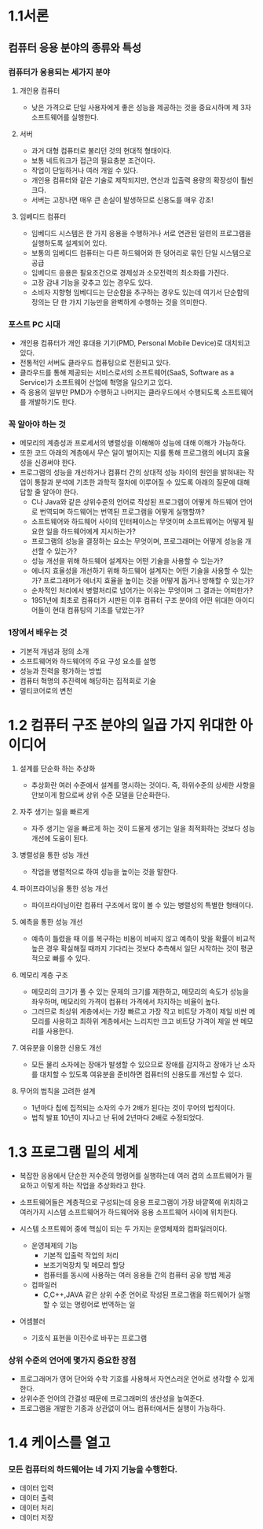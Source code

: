 # 1.1서론

## 컴퓨터 응용 분야의 종류와 특성

### 컴퓨터가 응용되는 세가지 분야

   1. 개인용 컴퓨터
      - 낮은 가격으로 단일 사용자에게 좋은 성능을 제공하는 것을 중요시하며 제 3자 소프트웨어를 실행한다.
      
      
   2. 서버
      - 과거 대형 컴퓨터로 불리던 것의 현대적 형태이다.
      - 보통 네트워크가 접근의 필요충분 조건이다.
      - 작업이 단일하거나 여러 개일 수 있다.
      - 개인용 컴퓨터와 같은 기술로 제작되지만, 연산과 입출력 용량의 확장성이 훨씬 크다.
      - 서버는 고장나면 매우 큰 손실이 발생하므로 신용도를 매우 강조!
      
      
   3. 임베디드 컴퓨터
      - 임베디드 시스템은 한 가지 응용을 수행하거나 서로 연관된 일련의 프로그램을 실행하도록 설계되어 있다.
      - 보통의 임베디드 컴퓨터는 다른 하드웨어와 한 덩어리로 묶인 단일 시스템으로 공급
      - 임베디드 응용은 필요조건으로 경제성과 소모전력의 최소화를 가진다.
      - 고장 감내 기능을 갖추고 있는 경우도 있다.
      - 소비자 지향형 임베디드는 단순함을 추구하는 경우도 있는데 여기서 단순함의 정의는 단 한 가지 기능만을 완벽하게 수행하는 것을 의미한다.

### 포스트 PC 시대
+ 개인용 컴퓨터가 개인 휴대용 기기(PMD, Personal Mobile Device)로 대치되고 있다. 
+ 전통적인 서버도 클라우드 컴퓨팅으로 전환되고 있다. 
+ 클라우드를 통해 제공되는 서비스로서의 소프트웨어(SaaS, Software as a Service)가 소프트웨어 산업에 혁명을 일으키고 있다.
+ 즉 응용의 일부만 PMD가 수행하고 나머지는 클라우드에서 수행되도록 소프트웨어를 개발하기도 한다.

### 꼭 알아야 하는 것 
+ 메모리의 계층성과 프로세서의 병렬성을 이해해야 성능에 대해 이해가 가능하다.
+ 또한 코드 아래의 계층에서 무슨 일이 벌어지는 지를 통해 프로그램의 에너지 효율성을 신경써야 한다.
+ 프로그램의 성능을 개선하거나 컴퓨터 간의 상대적 성능 차이의 원인을 밝혀내는 작업이 통찰과 분석에 기초한 과학적 절차에 이루어질 수 있도록 아래의 질문에 대해 답할 줄 알아야 한다.
   - C나 Java와 같은 상위수준의 언어로 작성된 프로그램이 어떻게 하드웨어 언어로 번역되며 하드웨어는 번역된 프로그램을 어떻게 실행할까?
   - 소프트웨어와 하드웨어 사이의 인터페이스는 무엇이며 소프트웨어는 어떻게 필요한 일을 하드웨어에게 지시하는가?
   - 프로그램의 성능을 결정하는 요소는 무엇이며, 프로그래머는 어떻게 성능을 개선할 수 있는가?
   - 성능 개선을 위해 하드웨어 설계자는 어떤 기술을 사용할 수 있는가?
   - 에너지 효율성을 개선하기 위해 하드웨어 설계자는 어떤 기술을 사용할 수 있는가? 프로그래머가 에너지 효율을 높이는 것을 어떻게 돕거나 방해할 수 있는가?
   - 순차적인 처리에서 병렬처리로 넘어가는 이유는 무엇이며 그 결과는 어떠한가? 
   - 1951년에 최초로 컴퓨터가 시판된 이후 컴퓨터 구조 분야의 어떤 위대한 아이디어들이 현대 컴퓨팅의 기초를 닦았는가?
   

### 1장에서 배우는 것
- 기본적 개념과 정의 소개
- 소프트웨어와 하드웨어의 주요 구성 요소를 설명
- 성능과 전력을 평가하는 방법
- 컴퓨터 혁명의 추진력에 해당하는 집적회로 기술
- 멀티코어로의 변천

# 1.2 컴퓨터 구조 분야의 일곱 가지 위대한 아이디어

1. 설계를 단순화 하는 추상화
   + 추상화란 여러 수준에서 설계를 명시하는 것이다. 즉, 하위수준의 상세한 사항을 안보이게 함으로써 상위 수준 모델을 단순화한다.

2. 자주 생기는 일을 빠르게
   + 자주 생기는 일을 빠르게 하는 것이 드물게 생기는 일을 최적화하는 것보다 성능 개선에 도움이 된다.


3. 병렬성을 통한 성능 개선
   + 작업을 병렬적으로 하여 성능을 높이는 것을 말한다.

4. 파이프라이닝을 통한 성능 개선
   + 파이프라이닝이란 컴퓨터 구조에서 많이 볼 수 있는 병렬성의 특별한 형태이다.

5. 예측을 통한 성능 개선
   + 예측이 틀렸을 때 이를 복구하는 비용이 비싸지 않고 예측이 맞을 확률이 비교적 높은 경우 확실해질 때까지 기다리는 것보다 추측해서 일단 시작하는 것이 평균적으로 빠를 수 있다.

6. 메모리 계층 구조
   + 메모리의 크기가 풀 수 있는 문제의 크기를 제한하고, 메모리의 속도가 성능을 좌우하며, 메모리의 가격이 컴퓨터 가격에서 차지하는 비율이 높다.
   + 그러므로 최상위 계층에서는 가장 빠르고 가장 작고 비트당 가격이 제일 비싼 메모리를 사용하고 최하위 계층에서는 느리지만 크고 비트당 가격이 제일 싼 메모리를 사용한다.
   
7. 여유분을 이용한 신용도 개선
   + 모든 물리 소자에는 장애가 발생할 수 있으므로 장애를 감지하고 장애가 난 소자를 대치할 수 있도록 여유분을 준비하면 컴퓨터의 신용도를 개선할 수 있다.
8. 무어의 법칙을 고려한 설계
   + 1년마다 칩에 집적되는 소자의 수가 2배가 된다는 것이 무어의 법칙이다.
   + 법칙 발표 10년이 지나고 난 뒤에 2년마다 2배로 수정되었다.


# 1.3 프로그램 밑의 세계

+ 복잡한 응용에서 단순한 저수준의 명령어를 실행하는데 여러 겹의 소프트웨어가 필요하고 이렇게 하는 작업을 추상화라고 한다.
+ 소프트웨어들은 계층적으로 구성되는데 응용 프로그램이 가장 바깥쪽에 위치하고 여러가지 시스템 소프트웨어가 하드웨어와 응용 소프트웨어 사이에 위치한다.
+ 시스템 소프트웨어 중에 핵심이 되는 두 가지는 운영체제와 컴파일러이다.
   + 운영체제의 기능
      - 기본적 입출력 작업의 처리
      - 보조기억장치 및 메모리 할당
      - 컴퓨터를 동시에 사용하는 여러 응용들 간의 컴퓨터 공유 방법 제공
   + 컴파일러
      - C,C++,JAVA 같은 상위 수준 언어로 작성된 프로그램을 하드웨어가 실행할 수 있는 명령어로 번역하는 일
      

+ 어셈블러
    - 기호식 표현을 이진수로 바꾸는 프로그램
    

### 상위 수준의 언어에 몇가지 중요한 장점
+ 프로그래머가 영어 단어와 수학 기호를 사용해서 자연스러운 언어로 생각할 수 있게 한다.
+ 상위수준 언어의 간결성 때문에 프로그래머의 생산성을 높여준다.
+ 프로그램을 개발한 기종과 상관없이 어느 컴퓨터에서든 실행이 가능하다.

# 1.4 케이스를 열고

### 모든 컴퓨터의 하드웨어는 네 가지 기능을 수행한다.
+ 데이터 입력
+ 데이터 출력
+ 데이터 처리
+ 데이터 저장
